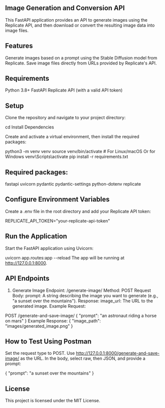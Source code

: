 ## Image Generation and Conversion API
This FastAPI application provides an API to generate images using the Replicate API, and then download or convert the resulting image data into image files.

## Features
Generate images based on a prompt using the Stable Diffusion model from Replicate.
Save image files directly from URLs provided by Replicate's API.

## Requirements
Python 3.8+
FastAPI
Replicate API (with a valid API token)

## Setup
Clone the repository and navigate to your project directory:

cd <project-directory>
Install Dependencies

Create and activate a virtual environment, then install the required packages:

python3 -m venv venv
source venv/bin/activate  # For Linux/macOS
Or for Windows
venv\Scripts\activate
pip install -r requirements.txt

## Required packages:

fastapi
uvicorn
pydantic
pydantic-settings
python-dotenv
replicate

## Configure Environment Variables
Create a .env file in the root directory and add your Replicate API token:

REPLICATE_API_TOKEN="your-replicate-api-token"

## Run the Application
Start the FastAPI application using Uvicorn:

uvicorn app.routes:app --reload
The app will be running at http://127.0.0.1:8000.

## API Endpoints
1. Generate Image
Endpoint: /generate-image/
Method: POST
Request Body:
prompt: A string describing the image you want to generate (e.g., "a sunset over the mountains").
Response:
image_url: The URL to the generated image.
Example Request:

POST /generate-and-save-image/
{
  "prompt": "an astronaut riding a horse on mars"
}
Example Response:
{
    "image_path": "images/generated_image.png"
}

## How to Test Using Postman
Set the request type to POST.
Use http://127.0.0.1:8000/generate-and-save-image/ as the URL.
In the body, select raw, then JSON, and provide a prompt:

{
  "prompt": "a sunset over the mountains"
}

## License
This project is licensed under the MIT License.
